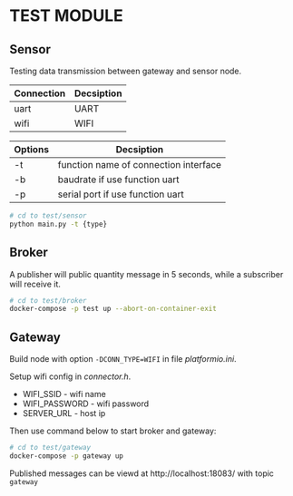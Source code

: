 # TEST MODULE 

## Sensor
Testing data transmission between gateway and sensor node.

| Connection | Decsiption |
|-|-|
| uart | UART |
| wifi | WIFI |

| Options | Decsiption |
|-|-|
| -t | function name of connection interface |
| -b | baudrate if use function uart |
| -p | serial port if use function uart |

```bash
# cd to test/sensor
python main.py -t {type}
```

## Broker
A publisher will public quantity message in 5 seconds, while a subscriber will receive it. 
```bash
# cd to test/broker
docker-compose -p test up --abort-on-container-exit
```

## Gateway
Build node with option `-DCONN_TYPE=WIFI` in file *platformio.ini*.

Setup wifi config in *connector.h*.
    
- WIFI_SSID - wifi name
- WIFI_PASSWORD - wifi password
- SERVER_URL - host ip

Then use command below to start broker and gateway:
```bash
# cd to test/gateway
docker-compose -p gateway up
```
Published messages can be viewd at http://localhost:18083/ with topic `gateway`